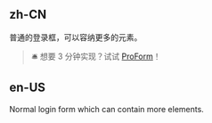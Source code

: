 ## zh-CN

普通的登录框，可以容纳更多的元素。

> 🛎️ 想要 3 分钟实现？试试 [ProForm](https://procomponents.ant.design/components/form/#%E7%99%BB%E5%BD%95)！

## en-US

Normal login form which can contain more elements.

<style>
#components-form-demo-normal-login .login-form {
  max-width: 300px;
}
#components-form-demo-normal-login .login-form-forgot {
  float: right;
}
#components-form-demo-normal-login .ant-col-rtl .login-form-forgot {
  float: left;
}
#components-form-demo-normal-login .login-form-button {
  width: 100%;
}
</style>
